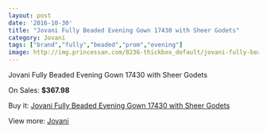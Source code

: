 ```yaml
---
layout: post
date: '2016-10-30'
title: "Jovani Fully Beaded Evening Gown 17430 with Sheer Godets"
category: Jovani
tags: ["brand","fully","beaded","prom","evening"]
image: http://img.princessan.com/8236-thickbox_default/jovani-fully-beaded-evening-gown-17430-with-sheer-godets.jpg
---
```

Jovani Fully Beaded Evening Gown 17430 with Sheer Godets

On Sales: **$367.98**
<a href="https://www.princessan.com/en/jovani/3633-jovani-fully-beaded-evening-gown-17430-with-sheer-godets.html"><amp-img layout="responsive" width="600" height="600" src="//img.princessan.com/8236-thickbox_default/jovani-fully-beaded-evening-gown-17430-with-sheer-godets.jpg" alt="Jovani Fully Beaded Evening Gown 17430 with Sheer Godets 0" /></a>
<a href="https://www.princessan.com/en/jovani/3633-jovani-fully-beaded-evening-gown-17430-with-sheer-godets.html"><amp-img layout="responsive" width="600" height="600" src="//img.princessan.com/8237-thickbox_default/jovani-fully-beaded-evening-gown-17430-with-sheer-godets.jpg" alt="Jovani Fully Beaded Evening Gown 17430 with Sheer Godets 1" /></a>

Buy it: [Jovani Fully Beaded Evening Gown 17430 with Sheer Godets](https://www.princessan.com/en/jovani/3633-jovani-fully-beaded-evening-gown-17430-with-sheer-godets.html "Jovani Fully Beaded Evening Gown 17430 with Sheer Godets")

View more: [Jovani](https://www.princessan.com/en/26-jovani "Jovani")